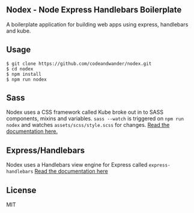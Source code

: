 ## Nodex - Node Express Handlebars Boilerplate

A boilerplate application for building web apps using express, handlebars and kube.


## Usage

    $ git clone https://github.com/codeandwander/nodex.git
    $ cd nodex
    $ npm install
    $ npm run nodex



## Sass

Nodex uses a CSS framework called Kube broke out in to SASS components, mixins and variables. `sass --watch` is triggered on `npm run nodex` and watches `assets/scss/style.scss` for changes. [Read the documentation here.](https://imperavi.com/kube)



## Express/Handlebars

Nodex uses a Handlebars view engine for Express called `express-handlebars`
[Read the documentation here](https://github.com/ericf/express-handlebars)



## License

MIT
